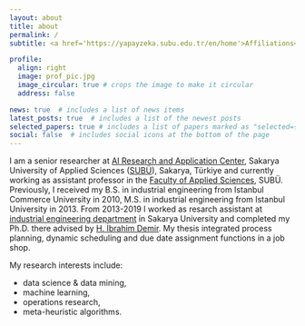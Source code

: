 ```yaml
---
layout: about
title: about
permalink: /
subtitle: <a href='https://yapayzeka.subu.edu.tr/en/home'>Affiliations</a>. AI Research and Application Center, Sakarya University of Applied Sciences, Sakarya, Türkiye.

profile:
  align: right
  image: prof_pic.jpg
  image_circular: true # crops the image to make it circular
  address: false

news: true  # includes a list of news items
latest_posts: true  # includes a list of the newest posts
selected_papers: true # includes a list of papers marked as "selected={true}"
social: false  # includes social icons at the bottom of the page
---
```


I am a senior researcher at [AI Research and Application Center](https://yapayzeka.subu.edu.tr/en), Sakarya University of Applied Sciences ([SUBÜ](https://www.subu.edu.tr/en)), Sakarya, Türkiye and currently working as assistant professor in the [Faculty of Applied Sciences](https://ubf.subu.edu.tr/en), SUBÜ.  Previously, I received my B.S. in industrial engineering from Istanbul Commerce University in 2010, M.S. in industrial engineering from Istanbul University in 2013. From 2013-2019 I worked as resarch assistant at [industrial engineering department](https://ie.sakarya.edu.tr/en) in Sakarya University and completed my Ph.D. there advised by [H. İbrahim Demir](https://hidemir.sakarya.edu.tr/en). My thesis integrated process planning, dynamic scheduling and due date assignment functions in a job shop.

My research interests include:
* data science & data mining, 
* machine learning, 
* operations research,
* meta-heuristic algorithms.

